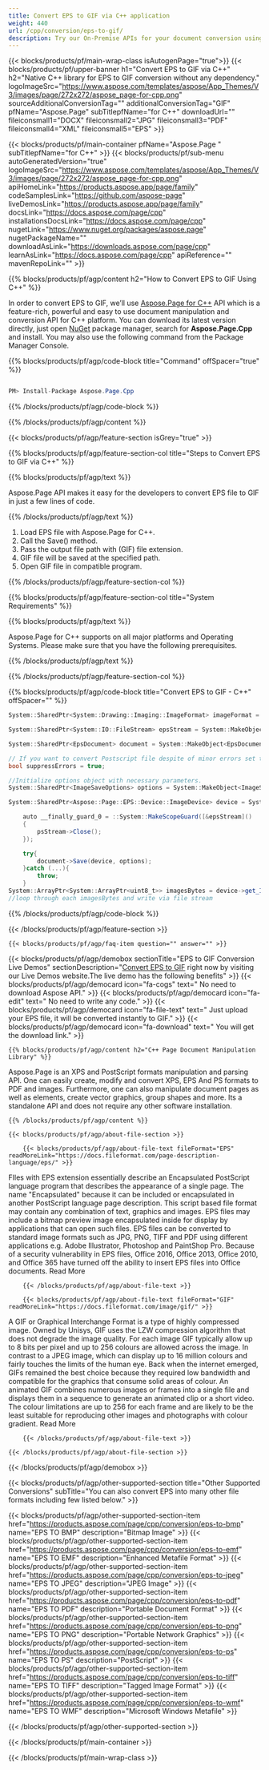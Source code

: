```yaml
---
title: Convert EPS to GIF via C++ application 
weight: 440
url: /cpp/conversion/eps-to-gif/ 
description: Try our On-Premise APIs for your document conversion using C++ Runtime Environment for Windows 32 bit, Windows 64 bit and Linux 64 bit.
---
```


{{< blocks/products/pf/main-wrap-class isAutogenPage="true">}}
{{< blocks/products/pf/upper-banner h1="Convert EPS to GIF via C++" h2="Native C++ library for EPS to GIF conversion without any dependency." logoImageSrc="https://www.aspose.com/templates/aspose/App_Themes/V3/images/page/272x272/aspose_page-for-cpp.png" sourceAdditionalConversionTag="" additionalConversionTag="GIF" pfName="Aspose.Page" subTitlepfName="for C++" downloadUrl="" fileiconsmall1="DOCX" fileiconsmall2="JPG" fileiconsmall3="PDF" fileiconsmall4="XML" fileiconsmall5="EPS" >}}

{{< blocks/products/pf/main-container pfName="Aspose.Page " subTitlepfName="for C++" >}}
{{< blocks/products/pf/sub-menu autoGeneratedVersion="true" logoImageSrc="https://www.aspose.com/templates/aspose/App_Themes/V3/images/page/272x272/aspose_page-for-cpp.png" apiHomeLink="https://products.aspose.app/page/family" codeSamplesLink="https://github.com/aspose-page" liveDemosLink="https://products.aspose.app/page/family" docsLink="https://docs.aspose.com/page/cpp" installationsDocsLink="https://docs.aspose.com/page/cpp" nugetLink="https://www.nuget.org/packages/aspose.page" nugetPackageName="" downloadAsLink="https://downloads.aspose.com/page/cpp" learnAsLink="https://docs.aspose.com/page/cpp" apiReference="" mavenRepoLink="" >}}

{{% blocks/products/pf/agp/content h2="How to Convert EPS to GIF Using C++" %}}

 In order to convert EPS to GIF, we’ll use
 [Aspose.Page for C++](https://products.aspose.com/page/cpp) 
 API which is a feature-rich, powerful and easy to use document manipulation and conversion API for C++ platform. You can download its latest version directly, just open
 [NuGet](https://www.nuget.org/packages/aspose.page) 
 package manager, search for
 **Aspose.Page.Cpp** 
 and install. You may also use the following command from the Package Manager Console.

{{% blocks/products/pf/agp/code-block title="Command" offSpacer="true" %}}

```cs

PM> Install-Package Aspose.Page.Cpp

```

{{% /blocks/products/pf/agp/code-block %}}

{{% /blocks/products/pf/agp/content %}}

{{< blocks/products/pf/agp/feature-section isGrey="true" >}}

{{% blocks/products/pf/agp/feature-section-col title="Steps to Convert EPS to GIF via C++" %}}

{{% blocks/products/pf/agp/text %}}

 Aspose.Page API makes it easy for the developers to convert EPS file to GIF in just a few lines of code.

{{% /blocks/products/pf/agp/text %}}

1.  Load EPS file with Aspose.Page for C++.
1.  Call the Save() method.
1.  Pass the output file path with (GIF) file extension.
1.  GIF file will be saved at the specified path.
1.  Open GIF file in compatible program.

{{% /blocks/products/pf/agp/feature-section-col %}}

{{% blocks/products/pf/agp/feature-section-col title="System Requirements" %}}

{{% blocks/products/pf/agp/text %}}

 Aspose.Page for C++ supports on all major platforms and Operating Systems. Please make sure that you have the following prerequisites.

{{% /blocks/products/pf/agp/text %}}

{{% /blocks/products/pf/agp/feature-section-col %}}

{{% blocks/products/pf/agp/code-block title="Convert EPS to GIF - C++‎" offSpacer="" %}}

```cs
System::SharedPtr<System::Drawing::Imaging::ImageFormat> imageFormat = System::Drawing::Imaging::ImageFormat::get_Gif();

System::SharedPtr<System::IO::FileStream> epsStream = System::MakeObject<System::IO::FileStream>(u"sourceFile.eps", System::IO::FileMode::Open, System::IO::FileAccess::Read);

System::SharedPtr<EpsDocument> document = System::MakeObject<EpsDocument>(epsStream);

// If you want to convert Postscript file despite of minor errors set this flag
bool suppressErrors = true;

//Initialize options object with necessary parameters.
System::SharedPtr<ImageSaveOptions> options = System::MakeObject<ImageSaveOptions>(suppressErrors);

System::SharedPtr<Aspose::Page::EPS::Device::ImageDevice> device = System::MakeObject<Aspose::Page::EPS::Device::ImageDevice>();

	auto __finally_guard_0 = ::System::MakeScopeGuard([&epsStream]()
	{
		psStream->Close();
	});

	try{
		document->Save(device, options);
	}catch (...){
		throw;
	}
System::ArrayPtr<System::ArrayPtr<uint8_t>> imagesBytes = device->get_ImagesBytes();
//loop through each imagesBytes and write via file stream

```

{{% /blocks/products/pf/agp/code-block %}}

{{< /blocks/products/pf/agp/feature-section >}}

    {{< blocks/products/pf/agp/faq-item question="" answer="" >}}
 

<!-- aboutfile Starts -->

{{< blocks/products/pf/agp/demobox sectionTitle="EPS to GIF Conversion Live Demos" sectionDescription="[Convert EPS to GIF](https://products.aspose.app/page/conversion/eps-to-gif) right now by visiting our Live Demos website.The live demo has the following benefits" >}}
        {{< blocks/products/pf/agp/democard icon="fa-cogs" text=" No need to download Aspose API." >}}
        {{< blocks/products/pf/agp/democard icon="fa-edit" text=" No need to write any code." >}}
        {{< blocks/products/pf/agp/democard icon="fa-file-text" text=" Just upload your EPS file, it will be converted instantly to GIF." >}}
        {{< blocks/products/pf/agp/democard icon="fa-download" text=" You will get the download link." >}}

    {{% blocks/products/pf/agp/content h2="C++ Page Document Manipulation Library" %}}

 Aspose.Page is an XPS and PostScript formats manipulation and parsing API. One can easily create, modify and convert XPS, EPS And PS formats to PDF and images. Furthermore, one can also manipulate document pages as well as elements, create vector graphics, group shapes and more. Its a standalone API and does not require any other software installation. ‎



    {{% /blocks/products/pf/agp/content %}}

    {{< blocks/products/pf/agp/about-file-section >}}

        {{< blocks/products/pf/agp/about-file-text fileFormat="EPS" readMoreLink="https://docs.fileformat.com/page-description-language/eps/" >}}

FIles with EPS extension essentially describe an Encapsulated PostScript language program that describes the appearance of a single page. The name "Encapsulated" because it can be included or encapsulated in another PostScript language page description. This script based file format may contain any combination of text, graphics and images. EPS files may include a bitmap preview image encapsulated inside for display by applications that can open such files. EPS files can be converted to standard image formats such as JPG, PNG, TIFF and PDF using different applications e.g. Adobe Illustrator, Photoshop and PaintShop Pro. Because of a security vulnerability in EPS files, Office 2016, Office 2013, Office 2010, and Office 365 have turned off the ability to insert EPS files into Office documents.
Read More

        {{< /blocks/products/pf/agp/about-file-text >}}

        {{< blocks/products/pf/agp/about-file-text fileFormat="GIF" readMoreLink="https://docs.fileformat.com/image/gif/" >}}

A GIF or Graphical Interchange Format is a type of highly compressed image. Owned by Unisys, GIF uses the LZW compression algorithm that does not degrade the image quality. For each image GIF typically allow up to 8 bits per pixel and up to 256 colours are allowed across the image. In contrast to a JPEG image, which can display up to 16 million colours and fairly touches the limits of the human eye. Back when the internet emerged, GIFs remained the best choice because they required low bandwidth and compatible for the graphics that consume solid areas of colour. An animated GIF combines numerous images or frames into a single file and displays them in a sequence to generate an animated clip or a short video. The colour limitations are up to 256 for each frame and are likely to be the least suitable for reproducing other images and photographs with colour gradient.
Read More

        {{< /blocks/products/pf/agp/about-file-text >}}

    {{< /blocks/products/pf/agp/about-file-section >}}

{{< /blocks/products/pf/agp/demobox >}}

<!-- aboutfile Ends -->

{{< blocks/products/pf/agp/other-supported-section title="Other Supported Conversions" subTitle="You can also convert EPS into many other file formats including few listed below." >}}

{{< blocks/products/pf/agp/other-supported-section-item href="https://products.aspose.com/page/cpp/conversion/eps-to-bmp" name="EPS TO BMP" description="Bitmap Image" >}}
{{< blocks/products/pf/agp/other-supported-section-item href="https://products.aspose.com/page/cpp/conversion/eps-to-emf" name="EPS TO EMF" description="Enhanced Metafile Format" >}}
{{< blocks/products/pf/agp/other-supported-section-item href="https://products.aspose.com/page/cpp/conversion/eps-to-jpeg" name="EPS TO JPEG" description="JPEG Image" >}}
{{< blocks/products/pf/agp/other-supported-section-item href="https://products.aspose.com/page/cpp/conversion/eps-to-pdf" name="EPS TO PDF" description="Portable Document Format" >}}
{{< blocks/products/pf/agp/other-supported-section-item href="https://products.aspose.com/page/cpp/conversion/eps-to-png" name="EPS TO PNG" description="Portable Network Graphics" >}}
{{< blocks/products/pf/agp/other-supported-section-item href="https://products.aspose.com/page/cpp/conversion/eps-to-ps" name="EPS TO PS" description="PostScript" >}}
{{< blocks/products/pf/agp/other-supported-section-item href="https://products.aspose.com/page/cpp/conversion/eps-to-tiff" name="EPS TO TIFF" description="Tagged Image Format" >}}
{{< blocks/products/pf/agp/other-supported-section-item href="https://products.aspose.com/page/cpp/conversion/eps-to-wmf" name="EPS TO WMF" description="Microsoft Windows Metafile" >}}

{{< /blocks/products/pf/agp/other-supported-section >}}

{{< /blocks/products/pf/main-container >}}
    
{{< /blocks/products/pf/main-wrap-class >}}